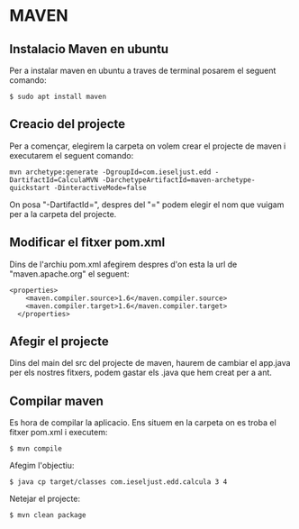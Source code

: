 # MAVEN

## Instalacio Maven en ubuntu

Per a instalar maven en ubuntu a traves de terminal posarem el seguent comando:
```
$ sudo apt install maven
```

## Creacio del projecte

Per a començar, elegirem la carpeta on volem crear el projecte de maven i executarem el seguent comando:

```
mvn archetype:generate -DgroupId=com.ieseljust.edd -DartifactId=CalculaMVN -DarchetypeArtifactId=maven-archetype-quickstart -DinteractiveMode=false
```

On posa "-DartifactId=", despres del "=" podem elegir el nom que vuigam per a la carpeta del projecte.

## Modificar el fitxer pom.xml

Dins de l'archiu pom.xml afegirem despres d'on esta la url de "maven.apache.org" el seguent:

```
<properties>
    <maven.compiler.source>1.6</maven.compiler.source>
    <maven.compiler.target>1.6</maven.compiler.target>
  </properties>
```

## Afegir el projecte

Dins del main del src del projecte de maven, haurem de cambiar el app.java per els nostres fitxers, podem gastar els .java que hem creat per a ant.

## Compilar maven

Es hora de compilar la aplicacio. Ens situem en la carpeta on es troba el fitxer pom.xml i executem:

```
$ mvn compile
```

Afegim l'objectiu:

```
$ java cp target/classes com.ieseljust.edd.calcula 3 4
```

Netejar el projecte: 

```
$ mvn clean package
```